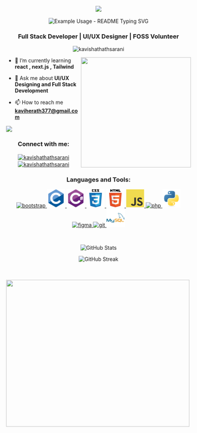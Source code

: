 <p align="center">
    <img   src="https://github.com/kavishathathsarani/kavisha/blob/main/kavi%20herath.jpg">
</p>
<p align="center">
  <img src="https://readme-typing-svg.demolab.com/?lines=Hi+👋+I+am+Kavisha+Thathsarani ;&font=Fira%20Code&center=true&width=380&height=50&duration=4000&pause=1000" alt="Example Usage - README Typing SVG">
</p>
<h3 align="center">Full Stack Developer | UI/UX Designer | FOSS Volunteer</h3>

<p align="center"> <img src="https://komarev.com/ghpvc/?username=kavishathathsarani&label=Profile%20views&color=0e75b6&style=flat" alt="kavishathathsarani" /> </p>

<img src ="https://img.freepik.com/premium-vector/girl-coding-designing-with-pc-illustration_418302-2383.jpg?w=360" align="right" width="300" height="300" />

- 🌱 I’m currently learning **react , next.js , Tailwind**

- 💬 Ask me about **UI/UX Designing and Full Stack Development**

- 📫 How to reach me **kaviherath377@gmail.com**

<img  align="center"  src="![image](https://github.com/kavishathathsarani/kavishathathsarani/assets/135618896/3d457baa-0105-45d2-9624-ad574280e338)"/>
  
<h3 align="center">Connect with me:</h3>
<p align="center">
<a href="https://lk.linkedin.com/in/kavishathathsarn" target="blank"><img align="center" src="https://github.com/Scar1109/skill-icons/blob/main/icons/LinkedIn.svg" alt="kavishathathsarani" height="40" width="50" /></a>
  <a href="https://kaggle.com/kavishathathsarani" target="blank"><img align="center" src="https://raw.githubusercontent.com/rahuldkjain/github-profile-readme-generator/master/src/images/icons/Social/kaggle.svg" alt="kavishathathsarani" height="40" width="50" /></a>
</p>

<h3 align="center">Languages and Tools:</h3>
<p align="center"> 
  <a href="https://getbootstrap.com" target="_blank" rel="noreferrer"> 
    <img src="https://github.com/Scar1109/skill-icons/blob/main/icons/Bootstrap.svg" alt="bootstrap" height="50" width="50"/> 
  </a> 
  <a href="https://www.cprogramming.com/" target="_blank" rel="noreferrer"> 
    <img src="https://raw.githubusercontent.com/devicons/devicon/master/icons/c/c-original.svg" alt="c" height="50" width="50"/> 
  </a> 
  <a href="https://www.w3schools.com/cs/" target="_blank" rel="noreferrer"> 
    <img src="https://raw.githubusercontent.com/devicons/devicon/master/icons/csharp/csharp-original.svg" alt="csharp" height="50" width="50"/> 
  </a> 
  <a href="https://www.w3schools.com/css/" target="_blank" rel="noreferrer"> 
    <img src="https://raw.githubusercontent.com/devicons/devicon/master/icons/css3/css3-original-wordmark.svg" alt="css3" height="50" width="50"/> 
  </a> 
  <a href="https://www.w3.org/html/" target="_blank" rel="noreferrer"> 
    <img src="https://raw.githubusercontent.com/devicons/devicon/master/icons/html5/html5-original-wordmark.svg" alt="html5" height="50" width="50"/> 
  </a> 
  <a href="https://github.com/Scar1109/skill-icons/blob/main/icons/JavaScript.svg" target="_blank" rel="noreferrer"> 
    <img src="https://raw.githubusercontent.com/devicons/devicon/master/icons/javascript/javascript-original.svg" alt="javascript" height="50" width="50"/> 
  </a> 
  <a href="https://www.php.net" target="_blank" rel="noreferrer"> 
    <img src="https://github.com/Scar1109/skill-icons/blob/main/icons/PHP-Dark.svg" alt="php" height="50" width="50"/> 
  </a> 
  <a href="https://www.python.org" target="_blank" rel="noreferrer"> 
    <img src="https://raw.githubusercontent.com/devicons/devicon/master/icons/python/python-original.svg" alt="python" height="50" width="50"/> 
  </a> 
  <a href="https://www.figma.com/" target="_blank" rel="noreferrer"> 
    <img src="https://www.vectorlogo.zone/logos/figma/figma-icon.svg" alt="figma" height="50" width="50"/> 
  </a> 
  <a href="https://git-scm.com/" target="_blank" rel="noreferrer"> 
    <img src="https://www.vectorlogo.zone/logos/git-scm/git-scm-icon.svg" alt="git" height="50" width="50"/> 
  </a> 
  <a href="https://www.mysql.com/" target="_blank" rel="noreferrer"> 
    <img src="https://raw.githubusercontent.com/devicons/devicon/master/icons/mysql/mysql-original-wordmark.svg" alt="mysql" height="50" width="50"/> 
  </a> 
</p>
<br>



<p align="center">
  <img src="https://github-readme-stats.vercel.app/api?username=kavishathathsarani&show_icons=true&title_color=7A7ADB&icon_color=2234AE&text_color=D3D3D3&bg_color=0,000000,130F40&locale=en" alt="GitHub Stats" />
</p>

<p align="center">
       <img src="https://github-readme-streak-stats.herokuapp.com/?user=kavishathathsarani&background=000000&stroke=130F40&ring=2234AE&fire=D3D3D3&currStreakNum=D3D3D3&sideNums=D3D3D3&currStreakLabel=D3D3D3&sideLabels=D3D3D3&dates=D3D3D3" alt="GitHub Streak" />


  
<br><br>  <img  align="left" width="500" height="400" src="https://github.com/Taabannn/Taabannn/blob/main/images/java-python-developer.png">
</p>
